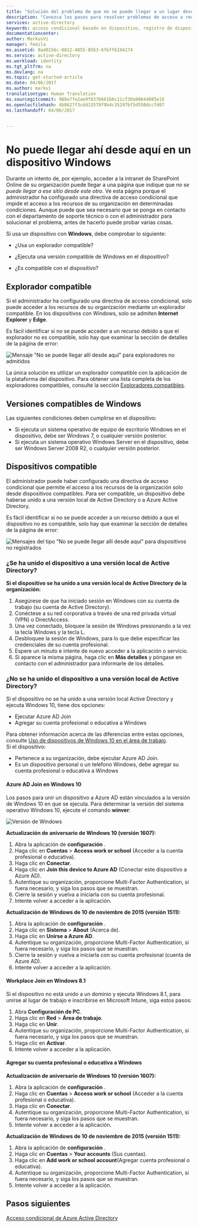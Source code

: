 ```yaml
---
title: "Solución del problema de que no se puede llegar a un lugar desde otro lugar en Azure Portal desde un dispositivo Windows | Microsoft Docs"
description: "Conozca los pasos para resolver problemas de acceso a recursos en línea de su organización."
services: active-directory
keywords: acceso condicional basado en dispositivo, registro de dispositivo, habilitar registro de dispositivo, registro de dispositivo y MDM
documentationcenter: 
author: MarkusVi
manager: femila
ms.assetid: 8ad0156c-0812-4855-8563-6fbff6194174
ms.service: active-directory
ms.workload: identity
ms.tgt_pltfrm: na
ms.devlang: na
ms.topic: get-started-article
ms.date: 04/06/2017
ms.author: markvi
translationtype: Human Translation
ms.sourcegitcommit: 988e7fe2ae9f837b661b0c11cf30a90644085e16
ms.openlocfilehash: 4b8627f3cdd13578f9b4c35297bf5d550dccfd07
ms.lasthandoff: 04/06/2017


---
```

# <a name="you-cant-get-there-from-here-on-a-windows-device"></a>No puede llegar ahí desde aquí en un dispositivo Windows

Durante un intento de, por ejemplo, acceder a la intranet de SharePoint Online de su organización puede llegar a una página que indique que *no se puede llegar a ese sitio desde este otro*. Ve esta página porque el administrador ha configurado una directiva de acceso condicional que impide el acceso a los recursos de su organización en determinadas condiciones. Aunque puede que sea necesario que se ponga en contacto con el departamento de soporte técnico o con el administrador para solucionar el problema, antes de hacerlo puede probar varias cosas.

Si usa un dispositivo con **Windows**, debe comprobar lo siguiente:

- ¿Usa un explorador compatible?

- ¿Ejecuta una versión compatible de Windows en el dispositivo?

- ¿Es compatible con el dispositivo?






## <a name="supported-browser"></a>Explorador compatible

Si el administrador ha configurado una directiva de acceso condicional, solo puede acceder a los recursos de su organización mediante un explorador compatible. En los dispositivos con Windows, solo se admiten **Internet Explorer** y **Edge**.

Es fácil identificar si no se puede acceder a un recurso debido a que el explorador no es compatible, solo hay que examinar la sección de detalles de la página de error:

![Mensaje "No se puede llegar allí desde aquí" para exploradores no admitidos](./media/active-directory-conditional-access-device-remediation/02.png "Escenario")

La única solución es utilizar un explorador compatible con la aplicación de la plataforma del dispositivo. Para obtener una lista completa de los exploradores compatibles, consulte la sección [Exploradores compatibles](active-directory-conditional-access-supported-apps.md#supported-browsers).  


## <a name="supported-versions-of-windows"></a>Versiones compatibles de Windows

Las siguientes condiciones deben cumplirse en el dispositivo: 

- Si ejecuta un sistema operativo de equipo de escritorio Windows en el dispositivo, debe ser Windows 7, o cualquier versión posterior.
- Si ejecuta un sistema operativo Windows Server en el dispositivo, debe ser Windows Server 2008 R2, o cualquier versión posterior. 


## <a name="compliant-device"></a>Dispositivos compatible

El administrador puede haber configurado una directiva de acceso condicional que permite el acceso a los recursos de la organización solo desde dispositivos compatibles. Para ser compatible, un dispositivo debe haberse unido a una versión local de Active Directory o a Azure Active Directory.

Es fácil identificar si no se puede acceder a un recurso debido a que el dispositivo no es compatible, solo hay que examinar la sección de detalles de la página de error:
 
![Mensajes del tipo "No se puede llegar allí desde aquí" para dispositivos no registrados](./media/active-directory-conditional-access-device-remediation/01.png "Escenario")


### <a name="is-your-device-joined-to-an-on-premises-active-directory"></a>¿Se ha unido el dispositivo a una versión local de Active Directory?

**Si el dispositivo se ha unido a una versión local de Active Directory de la organización:**

1. Asegúrese de que ha iniciado sesión en Windows con su cuenta de trabajo (su cuenta de Active Directory).
2. Conéctese a su red corporativa a través de una red privada virtual (VPN) o DirectAccess.
3. Una vez conectado, bloquee la sesión de Windows presionando a la vez la tecla Windows y la tecla L.
4. Desbloquee la sesión de Windows, para lo que debe especificar las credenciales de su cuenta profesional.
5. Espere un minuto e intente de nuevo acceder a la aplicación o servicio.
6. Si aparece la misma página, haga clic en **Más detalles** y póngase en contacto con el administrador para informarle de los detalles.


### <a name="is-your-device-not-joined-to-an-on-premises-active-directory"></a>¿No se ha unido el dispositivo a una versión local de Active Directory?

Si el dispositivo no se ha unido a una versión local Active Directory y ejecuta Windows 10, tiene dos opciones:

* Ejecutar Azure AD Join
* Agregar su cuenta profesional o educativa a Windows

Para obtener información acerca de las diferencias entre estas opciones, consulte [Uso de dispositivos de Windows 10 en el área de trabajo](active-directory-azureadjoin-windows10-devices.md).  
Si el dispositivo:

- Pertenece a su organización, debe ejecutar Azure AD Join.
- Es un dispositivo personal o un teléfono Windows, debe agregar su cuenta profesional o educativa a Windows 



#### <a name="azure-ad-join-on-windows-10"></a>Azure AD Join en Windows 10

Los pasos para unir un dispositivo a Azure AD están vinculados a la versión de Windows 10 en que se ejecuta. Para determinar la versión del sistema operativo Windows 10, ejecute el comando **winver**: 

![Versión de Windows](./media/active-directory-conditional-access-device-remediation/03.png )


**Actualización de aniversario de Windows 10 (versión 1607):**

1. Abra la aplicación de **configuración** .
2. Haga clic en **Cuentas** > **Access work or school** (Acceder a la cuenta profesional o educativa).
3. Haga clic en **Conectar**.
4. Haga clic en **Join this device to Azure AD** (Conectar este dispositivo a Azure AD).
5. Autentique su organización, proporcione Multi-Factor Authentication, si fuera necesario, y siga los pasos que se muestran.
6. Cierre la sesión y vuelva a iniciarla con su cuenta profesional.
7. Intente volver a acceder a la aplicación.

**Actualización de Windows de 10 de noviembre de 2015 (versión 1511):**

1. Abra la aplicación de **configuración** .
2. Haga clic en **Sistema** > **About** (Acerca de).
3. Haga clic en **Unirse a Azure AD**.
4. Autentique su organización, proporcione Multi-Factor Authentication, si fuera necesario, y siga los pasos que se muestran.
5. Cierre la sesión y vuelva a iniciarla con su cuenta profesional (cuenta de Azure AD).
6. Intente volver a acceder a la aplicación.


#### <a name="workplace-join-on-windows-81"></a>Workplace Join en Windows 8.1

Si el dispositivo no está unido a un dominio y ejecuta Windows 8.1, para unirse al lugar de trabajo e inscribirse en Microsoft Intune, siga estos pasos:

1. Abra **Configuración de PC**.
2. Haga clic en **Red** > **Área de trabajo**.
3. Haga clic en **Unir**.
4. Autentique su organización, proporcione Multi-Factor Authentication, si fuera necesario, y siga los pasos que se muestran.
5. Haga clic en **Activar**.
6. Intente volver a acceder a la aplicación.



#### <a name="add-your-work-or-school-account-to-windows"></a>Agregar su cuenta profesional o educativa a Windows 


**Actualización de aniversario de Windows 10 (versión 1607):**

1. Abra la aplicación de **configuración** .
2. Haga clic en **Cuentas** > **Access work or school** (Acceder a la cuenta profesional o educativa).
3. Haga clic en **Conectar**.
4. Autentique su organización, proporcione Multi-Factor Authentication, si fuera necesario, y siga los pasos que se muestran.
5. Intente volver a acceder a la aplicación.


**Actualización de Windows de 10 de noviembre de 2015 (versión 1511):**

1. Abra la aplicación de **configuración** .
2. Haga clic en **Cuentas** > **Your accounts** (Sus cuentas).
3. Haga clic en **Add work or school account**(Agregar cuenta profesional o educativa).
4. Autentique su organización, proporcione Multi-Factor Authentication, si fuera necesario, y siga los pasos que se muestran.
5. Intente volver a acceder a la aplicación.





## <a name="next-steps"></a>Pasos siguientes
[Acceso condicional de Azure Active Directory](active-directory-conditional-access.md)


